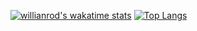 [![willianrod's wakatime stats](https://github-readme-stats.vercel.app/api/wakatime?username=LauriVuori)](https://github.com/anuraghazra/github-readme-stats)
[![Top Langs](https://github-readme-stats.vercel.app/api/top-langs/?username=LauriVuori)](https://github.com/anuraghazra/github-readme-stats)
